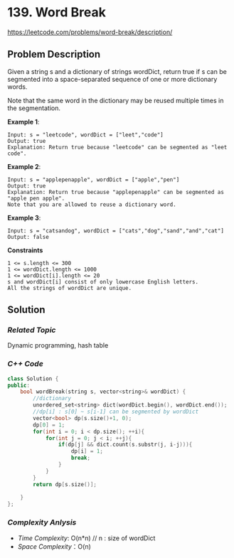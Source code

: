 # 139. Word Break
https://leetcode.com/problems/word-break/description/

## Problem Description

Given a string s and a dictionary of strings wordDict, return true if s can be segmented into a space-separated sequence of one or more dictionary words.

Note that the same word in the dictionary may be reused multiple times in the segmentation.



**Example 1**:
```
Input: s = "leetcode", wordDict = ["leet","code"]
Output: true
Explanation: Return true because "leetcode" can be segmented as "leet code".
```
**Example 2**:
```
Input: s = "applepenapple", wordDict = ["apple","pen"]
Output: true
Explanation: Return true because "applepenapple" can be segmented as "apple pen apple".
Note that you are allowed to reuse a dictionary word.
```
**Example 3**:
```
Input: s = "catsandog", wordDict = ["cats","dog","sand","and","cat"]
Output: false
```

**Constraints**
```
1 <= s.length <= 300
1 <= wordDict.length <= 1000
1 <= wordDict[i].length <= 20
s and wordDict[i] consist of only lowercase English letters.
All the strings of wordDict are unique.
```

## Solution

### _Related Topic_
   Dynamic programming, hash table

### _C++ Code_
```cpp
class Solution {
public:
    bool wordBreak(string s, vector<string>& wordDict) {
        //dictionary
        unordered_set<string> dict(wordDict.begin(), wordDict.end());
        //dp[i] : s[0] ~ s[i-1] can be segmented by wordDict
        vector<bool> dp(s.size()+1, 0);
        dp[0] = 1;
        for(int i = 0; i < dp.size(); ++i){
            for(int j = 0; j < i; ++j){
                if(dp[j] && dict.count(s.substr(j, i-j))){
                    dp[i] = 1;
                    break;
                }
            }
        }
        return dp[s.size()];
        
    }
};
```

### _Complexity Anlysis_
- _Time Complexity_: O(n*n) // n : size of wordDict
- _Space Complexity_：O(n)
